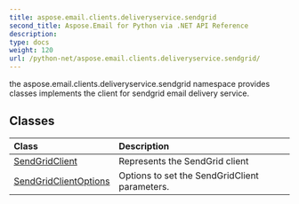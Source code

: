 ```yaml
---
title: aspose.email.clients.deliveryservice.sendgrid
second_title: Aspose.Email for Python via .NET API Reference
description: 
type: docs
weight: 120
url: /python-net/aspose.email.clients.deliveryservice.sendgrid/
---
```



the aspose.email.clients.deliveryservice.sendgrid namespace provides<br/>            classes implements the client for sendgrid email delivery service.

## Classes
| Class | Description |
| :- | :- |
|[SendGridClient](/email/python-net/aspose.email.clients.deliveryservice.sendgrid/sendgridclient/)|Represents the SendGrid client|
|[SendGridClientOptions](/email/python-net/aspose.email.clients.deliveryservice.sendgrid/sendgridclientoptions/)|Options to set the SendGridClient parameters.|
